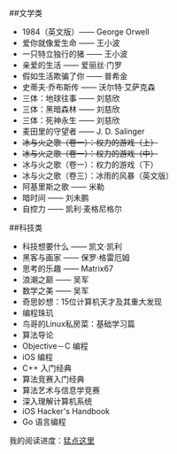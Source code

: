 ##文学类

* 1984（英文版）—— George Orwell
* 爱你就像爱生命 —— 王小波
* 一只特立独行的猪 —— 王小波
* 亲爱的生活 —— 爱丽丝·门罗
* 假如生活欺骗了你 —— 普希金
* 史蒂夫·乔布斯传 —— 沃尔特·艾萨克森
* 三体：地球往事 —— 刘慈欣
* 三体：黑暗森林 —— 刘慈欣
* 三体：死神永生 —— 刘慈欣
* 麦田里的守望者 —— J. D. Salinger
* <del>冰与火之歌（卷一）：权力的游戏（上）</del>
* <del>冰与火之歌（卷一）：权力的游戏（中）</del>
* 冰与火之歌（卷一）：权力的游戏（下）
* 冰与火之歌（卷三）：冰雨的风暴（英文版）
* 阿基里斯之歌 —— 米勒
* 暗时间 —— 刘未鹏
* 自控力 —— 凯利·麦格尼格尔

##科技类

* 科技想要什么 —— 凯文·凯利
* 黑客与画家 —— 保罗·格雷厄姆
* 思考的乐趣 —— Matrix67
* 浪潮之巅 —— 吴军
* 数学之美 —— 吴军
* 奇思妙想：15位计算机天才及其重大发现
* 编程珠玑
* 鸟哥的Linux私房菜：基础学习篇
* 算法导论
* Objective－C 编程
* iOS 编程
* C++ 入门经典
* 算法竞赛入门经典
* 算法艺术与信息学竞赛
* 深入理解计算机系统
* iOS Hacker's Handbook
* Go 语言编程


我的阅读进度：[猛点这里](http://jackiekuo.com/elseworld/)